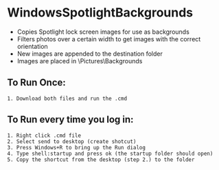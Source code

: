 # WindowsSpotlightBackgrounds

- Copies Spotlight lock screen images for use as backgrounds
- Filters photos over a certain width to get images with the correct orientation
- New images are appended to the destination folder
- Images are placed in <user>\Pictures\Backgrounds

## To Run Once: 
	1. Download both files and run the .cmd

## To Run every time you log in: 
	1. Right click .cmd file
	2. Select send to desktop (create shotcut)
	3. Press Windows+R to bring up the Run dialog
	4. Type shell:startup and press ok (the startup folder should open)
	5. Copy the shortcut from the desktop (step 2.) to the folder

	

